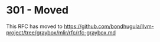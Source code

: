 # 301 - Moved

This RFC has moved to
https://github.com/bondhugula/llvm-project/tree/graybox/mlir/rfc/rfc-graybox.md
